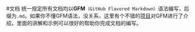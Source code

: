 #文档
统一规定所有文档均以**GFM**`（GitHub Flavored Markdown）`语法编写，后缀为`.md`。如果你不懂GFM语法，没关系，这里有个不错的[项目](https://github.com/guodongxiaren/README)对GFM进行了介绍，里面的讲解和示例可以很好的帮助你完成文档的编写。